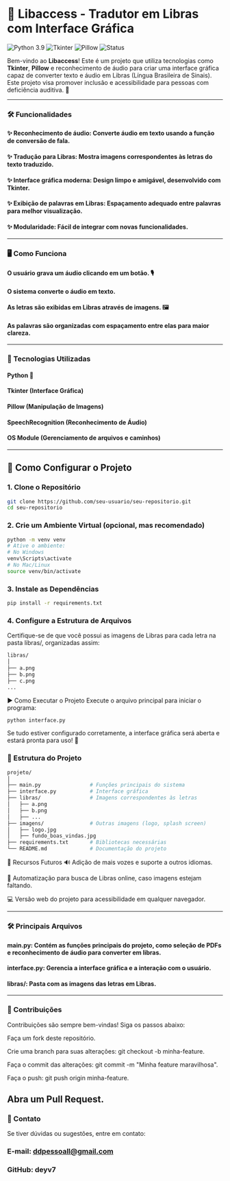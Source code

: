 # 📖 Libaccess - Tradutor em Libras com Interface Gráfica

![Python 3.9](https://img.shields.io/badge/Python-3.9-blue)
![Tkinter](https://img.shields.io/badge/Tkinter-GUI-green)
![Pillow](https://img.shields.io/badge/Pillow-Image%20Processing-yellow)
![Status](https://img.shields.io/badge/Status-Em%20Desenvolvimento-red)

Bem-vindo ao **Libaccess**! Este é um projeto que utiliza tecnologias como **Tkinter**, **Pillow** e reconhecimento de áudio para criar uma interface gráfica capaz de converter texto e áudio em Libras (Língua Brasileira de Sinais). Este projeto visa promover inclusão e acessibilidade para pessoas com deficiência auditiva. 🎉

---
### 🛠 Funcionalidades
#### ✨ Reconhecimento de áudio: Converte áudio em texto usando a função de conversão de fala. 
#### ✨ Tradução para Libras: Mostra imagens correspondentes às letras do texto traduzido. 
#### ✨ Interface gráfica moderna: Design limpo e amigável, desenvolvido com Tkinter. 
#### ✨ Exibição de palavras em Libras: Espaçamento adequado entre palavras para melhor visualização. 
#### ✨ Modularidade: Fácil de integrar com novas funcionalidades.
---
### 🖥️ Como Funciona
#### O usuário grava um áudio clicando em um botão. 🎙️

#### O sistema converte o áudio em texto.

#### As letras são exibidas em Libras através de imagens. 🖼️

#### As palavras são organizadas com espaçamento entre elas para maior clareza.

---
### 🚀 Tecnologias Utilizadas
#### Python 🐍

#### Tkinter (Interface Gráfica)

#### Pillow (Manipulação de Imagens)

#### SpeechRecognition (Reconhecimento de Áudio)

#### OS Module (Gerenciamento de arquivos e caminhos)

---
## 🚀 Como Configurar o Projeto

### 1. Clone o Repositório
```bash
git clone https://github.com/seu-usuario/seu-repositorio.git
cd seu-repositorio
```
### 2. Crie um Ambiente Virtual (opcional, mas recomendado)
```bash
python -m venv venv
# Ative o ambiente:
# No Windows
venv\Scripts\activate
# No Mac/Linux
source venv/bin/activate
```
### 3. Instale as Dependências
```bash
pip install -r requirements.txt
```
### 4. Configure a Estrutura de Arquivos
Certifique-se de que você possui as imagens de Libras para cada letra na pasta libras/, organizadas assim:
``` bash
libras/
│
├── a.png
├── b.png
├── c.png
...
```
▶️ Como Executar o Projeto
Execute o arquivo principal para iniciar o programa:

```bash
python interface.py
```
Se tudo estiver configurado corretamente, a interface gráfica será aberta e estará pronta para uso! 🎉

### 📂 Estrutura do Projeto
```bash
projeto/
│
├── main.py                # Funções principais do sistema
├── interface.py           # Interface gráfica
├── libras/                # Imagens correspondentes às letras
│   ├── a.png
│   ├── b.png
│   ├── ...
├── imagens/               # Outras imagens (logo, splash screen)
│   ├── logo.jpg
│   ├── fundo_boas_vindas.jpg
├── requirements.txt       # Bibliotecas necessárias
└── README.md              # Documentação do projeto
```
📝 Recursos Futuros
🔊 Adição de mais vozes e suporte a outros idiomas.

🤖 Automatização para busca de Libras online, caso imagens estejam faltando.

💻 Versão web do projeto para acessibilidade em qualquer navegador.

---
### 🛠️ Principais Arquivos
#### main.py: Contém as funções principais do projeto, como seleção de PDFs e reconhecimento de áudio para converter em libras.

#### interface.py: Gerencia a interface gráfica e a interação com o usuário.

#### libras/: Pasta com as imagens das letras em Libras.

---
### 🙌 Contribuições
Contribuições são sempre bem-vindas! Siga os passos abaixo:

Faça um fork deste repositório.

Crie uma branch para suas alterações: git checkout -b minha-feature.

Faça o commit das alterações: git commit -m "Minha feature maravilhosa".

Faça o push: git push origin minha-feature.

Abra um Pull Request.
--- 
### 📧 Contato
Se tiver dúvidas ou sugestões, entre em contato:

### E-mail: ddpessoall@gmail.com

### GitHub: deyv7
